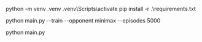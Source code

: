 

python -m venv .venv
.venv\Scripts\activate
pip install -r .\requirements.txt  

python main.py  --train --opponent minimax --episodes 5000


python main.py 
